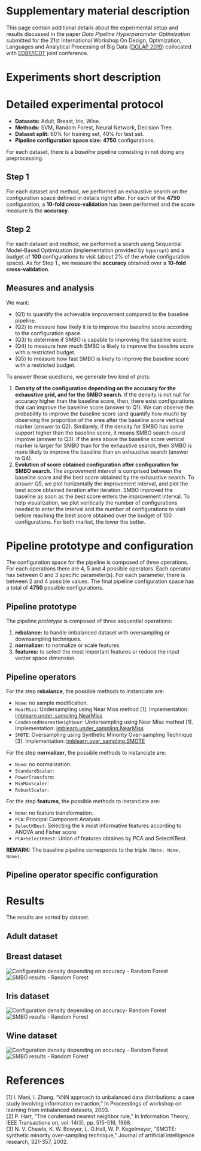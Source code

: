 # Supplementary material description

This page contain additional details about the experimental setup and results discussed in the paper *Data Pipeline Hyperparameter Optimization* submitted for the 21st International Workshop On Design, Optimization, Languages and Analytical Processing of Big Data ([DOLAP 2019](http://www.cs.put.poznan.pl/events/DOLAP2019.html)) collocated with [EDBT/ICDT](http://edbticdt2019.inesc-id.pt/?main) joint conference.

# Experiments short description

# Detailed experimental protocol

- **Datasets:** Adult, Breast, Iris, Wine.
- **Methods:** SVM, Random Forest, Neural Network, Decision Tree.
- **Dataset split:** 60% for training set, 40% for test set.
- **Pipeline configuration space size:** **4750** configurations.

For each dataset, there is a *baseline* pipeline consisting in not doing any preprocessing.

## Step 1

For each dataset and method, we performed an exhaustive search on the configuration space defined in details right after.
For each of the **4750** configuration, a **10-fold cross-validation** has been performed and the score measure is the **accuracy**.

## Step 2

For each dataset and method, we performed a search using Sequential Model-Based Optimization (implementation provided by ```hyperopt```) and a budget of **100** configurations to visit (about 2% of the whole configuration space). As for Step 1., we measure the **accuracy** obtained over a **10-fold cross-validation**.

## Measures and analysis

We want:

- (Q1) to quantify the achievable improvement compared to the baseline pipeline.
- (Q2) to measure how likely it is to improve the baseline score according to the configuration space.
- (Q3) to determine if SMBO is capable to improving the baseline score.
- (Q4) to measure how much SMBO is likely to improve the baseline score with a restricted budget.
- (Q5) to measure how fast SMBO is likely to improve the baseline score with a restricted budget.

To answer those questions, we generate two kind of plots:

1. **Density of the configuration depending on the accuracy for the exhaustive grid, and for the SMBO search.** If the density is not null for accuracy higher than the baseline score, then, there exist configurations that can improve the baseline score (answer to Q1). We can observe the probability to improve the baseline score (and quantify how much) by observing the proportion of the area after the baseline score vertical marker (answer to Q2). Similarely, if the density for SMBO has some support higher than the baseline score, it means SMBO search could improve (answer to Q3). If the area above the baseline score vertical marker is larger for SMBO than for the exhaustive search, then SMBO is more likely to improve the baseline than an exhaustive search (answer to Q4).
2. **Evolution of score obtained configuration after configuration for SMBO search.** The *improvement interval* is comprised between the baseline score and the best score obtained by the exhaustive search. To answer Q5, we plot horizontally the improvement interval, and plot the best score obtained iteration after iteration. SMBO improved the baseline as soon as the best score enters the improvement interval. To help visualization, we plot veritically the number of configurations needed to enter the interval and the number of configurations to visit before reaching the best score obtained over the budget of 100 configurations. For both market, the lower the better.

# Pipeline prototype and configuration

The configuration space for the pipeline is composed of three operations. For each operations there are 4, 5 and 4 possible operators.
Each operator has between 0 and 3 specific parameter(s). For each parameter, there is between 2 and 4 possible values. The final pipeline configuration space has a total of **4750** possible configurations.

## Pipeline prototype

The pipeline *prototype* is composed of three sequential operations:

1. **rebalance:** to handle imbalanced dataset with oversampling or downsampling techniques.
2. **normalizer:** to normalize or scale features.
3. **features:** to select the most important features or reduce the input vector space dimension.

## Pipeline operators

For the step **rebalance**, the possible methods to instanciate are:

- ```None```: no sample modification.
- ```NearMiss```: Undersampling using Near Miss method [1]. Implementation: [imblearn.under_sampling.NearMiss](https://imbalanced-learn.readthedocs.io/en/stable/generated/imblearn.under_sampling.NearMiss.html#imblearn-under-sampling-nearmiss)
- ```CondensedNearestNeighbour```: Undersampling using Near Miss method [1]. Implementation: [imblearn.under_sampling.NearMiss](https://imbalanced-learn.readthedocs.io/en/stable/generated/imblearn.under_sampling.NearMiss.html#imblearn-under-sampling-nearmiss)
- ```SMOTE```: Oversampling using Synthetic Minority Over-sampling Technique [3]. Implementation: [imblearn.over_sampling.SMOTE](https://imbalanced-learn.readthedocs.io/en/stable/generated/imblearn.over_sampling.SMOTE.html#imblearn-over-sampling-smote)

For the step **normalizer**, the possible methods to instanciate are:
- ```None```: no normalization.
- ```StandardScaler```: 
- ```PowerTransform```: 
- ```MinMaxScaler```: 
- ```RobustScaler```: 

For the step **features**, the possible methods to instanciate are:
- ```None```: no feature transformation.
- ```PCA```: Principal Component Analysis
- ```SelectKBest```: Selecting the k most informative features according to ANOVA and Fisher score
- ```PCA+SelectKBest```: Union of features obtaines by PCA and SelectKBest.

**REMARK:** The baseline pipeline corresponds to the triple ```(None, None, None)```.

## Pipeline operator specific configuration



# Results

The results are sorted by dataset.

## Adult dataset

## Breast dataset 

![Configuration density depending on accuracy - Random Forest](/images/distribution_Breast_RandomForest.png)
![SMBO results - Random Forest](/images/histogram_Breast_RandomForest.png)

## Iris dataset

![Configuration density depending on accuracy- Random Forest](/images/distribution_Iris_RandomForest.png)
![SMBO results - Random Forest](/images/histogram_Iris_RandomForest.png)

## Wine dataset

![Configuration density depending on accuracy - Random Forest](/images/distribution_Wine_RandomForest.png)
![SMBO results - Random Forest](/images/histogram_Wine_RandomForest.png)


# References

[1]	I. Mani, I. Zhang. “kNN approach to unbalanced data distributions: a case study involving information extraction,” In Proceedings of workshop on learning from imbalanced datasets, 2003.    
[2]	P. Hart, “The condensed nearest neighbor rule,” In Information Theory, IEEE Transactions on, vol. 14(3), pp. 515-516, 1968.    
[3]	N. V. Chawla, K. W. Bowyer, L. O.Hall, W. P. Kegelmeyer, “SMOTE: synthetic minority over-sampling technique,” Journal of artificial intelligence research, 321-357, 2002.    
